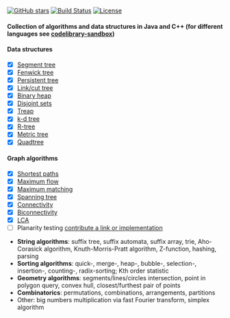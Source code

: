 [![GitHub stars](https://img.shields.io/github/stars/indy256/codelibrary.svg?style=flat&label=star)](https://github.com/indy256/codelibrary/)
[![Build Status](https://travis-ci.org/indy256/codelibrary.svg?branch=master)](https://travis-ci.org/indy256/codelibrary)
[![License](https://img.shields.io/badge/license-UNLICENSE-green.svg)](https://github.com/indy256/codelibrary/blob/master/UNLICENSE)

#### Collection of algorithms and data structures in Java and C++ (for different languages see [codelibrary-sandbox](https://github.com/indy256/codelibrary-sandbox))

#### Data structures
+ [x] [Segment tree](java/structures/SegmentTreeIntervalAddMax.java)
+ [x] [Fenwick tree](java/structures/FenwickTree.java)
+ [x] [Persistent tree](java/structures/PersistentTree.java)
+ [x] [Link/cut tree](java/structures/LinkCutTree.java)
+ [x] [Binary heap](java/structures/BinaryHeap.java)
+ [x] [Disjoint sets](java/structures/DisjointSets.java)
+ [x] [Treap](java/structures/TreapImplicitKey.java)
+ [x] [k-d tree](java/structures/KdTreePointQuery.java)
+ [x] [R-tree](java/structures/RTree.java)
+ [x] [Metric tree](java/structures/MetricTree.java)
+ [x] [Quadtree](java/structures/QuadTree.java)

#### Graph algorithms
+ [x] [Shortest paths](java/graphs/shortestpaths)
+ [x] [Maximum flow](java/graphs/flows)
+ [x] [Maximum matching](java/graphs/matchings)
+ [x] [Spanning tree](java/graphs/spanningtree)
+ [x] [Connectivity](java/graphs/dfs)
+ [x] [Biconnectivity](java/graphs/dfs)
+ [x] [LCA](java/graphs/lca)
+ [ ] Planarity testing [contribute a link or implementation](https://github.com/indy256/codelibrary/issues/28)

* **String algorithms**: suffix tree, suffix automata, suffix array, trie, Aho-Corasick algorithm, Knuth-Morris-Pratt algorithm, Z-function, hashing, parsing
* **Sorting algorithms**: quick-, merge-, heap-, bubble-, selection-, insertion-, counting-, radix-sorting; Kth order statistic
* **Geometry algorithms**: segments/lines/circles intersection, point in polygon query, convex hull, closest/furthest pair of points
* **Combinatorics**: permutations, combinations, arrangements, partitions
* Other: big numbers multiplication via fast Fourier transform, simplex algorithm
